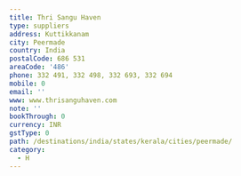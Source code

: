 ```yaml
---
title: Thri Sangu Haven
type: suppliers
address: Kuttikkanam
city: Peermade
country: India
postalCode: 686 531
areaCode: '486'
phone: 332 491, 332 498, 332 693, 332 694
mobile: 0
email: ''
www: www.thrisanguhaven.com
note: ''
bookThrough: 0
currency: INR
gstType: 0
path: /destinations/india/states/kerala/cities/peermade/
category:
  - H
---
```


